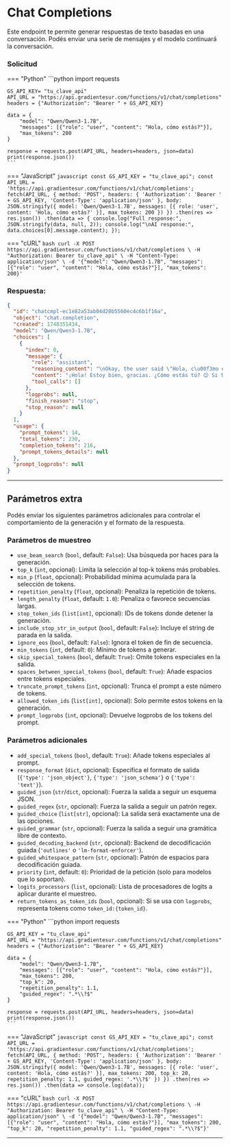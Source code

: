 # Chat Completions

Este endpoint te permite generar respuestas de texto basadas en una conversación. Podés enviar una serie de mensajes y el modelo continuará la conversación.

### Solicitud

=== "Python"
    ```python
    import requests

    GS_API_KEY= "tu_clave_api"
    API_URL = "https://api.gradientesur.com/functions/v1/chat/completions"
    headers = {"Authorization": "Bearer " + GS_API_KEY}

    data = {
        "model": "Qwen/Qwen3-1.7B",
        "messages": [{"role": "user", "content": "Hola, cómo estás?"}],
        "max_tokens": 200
    }

    response = requests.post(API_URL, headers=headers, json=data)
    print(response.json())
    ```

=== "JavaScript"
    ```javascript
    const GS_API_KEY = "tu_clave_api";
    const API_URL = 'https://api.gradientesur.com/functions/v1/chat/completions';
    fetch(API_URL, {
        method: 'POST',
        headers: {
            'Authorization': 'Bearer ' + GS_API_KEY,
            'Content-Type': 'application/json'
        },
        body: JSON.stringify({
            model: 'Qwen/Qwen3-1.7B',
            messages: [{ role: 'user', content: 'Hola, cómo estás?' }],
            max_tokens: 200
        })
    })
    .then(res => res.json())
    .then(data => {
        console.log("Full response:", JSON.stringify(data, null, 2));
        console.log("\nAI response:", data.choices[0].message.content);
    });
    ```

=== "cURL"
    ```bash
    curl -X POST https://api.gradientesur.com/functions/v1/chat/completions \
      -H "Authorization: Bearer tu_clave_api" \
      -H "Content-Type: application/json" \
      -d '{"model": "Qwen/Qwen3-1.7B", "messages": [{"role": "user", "content": "Hola, cómo estás?"}], "max_tokens": 200}'
    ```

### Respuesta:

```json
{
  "id": "chatcmpl-ec1e82a53ab04d20b5560ec4c6b1f16a",
  "object": "chat.completion",
  "created": 1748351434,
  "model": "Qwen/Qwen3-1.7B",
  "choices": [
    {
      "index": 0,
      "message": {
        "role": "assistant",
        "reasoning_content": "\nOkay, the user said \"Hola, c\u00f3mo est\u00e1s?\" which is Spanish for \"Hello, how are you?\" I need to respond in a friendly and helpful way.\n\nFirst, I should acknowledge their greeting. Maybe say \"\u00a1Hola!\" to keep the conversation friendly. Then, I should mention that I'm doing well, but I should also invite them to ask questions. That way, they feel comfortable asking for help if needed.\n\nI should make sure the response is in Spanish, as the user started with Spanish. Let me check the grammar and flow. \"\u00a1Hola! Estoy bien, gracias. \u00bfC\u00f3mo est\u00e1s t\u00fa?\" That sounds good. Then add an emoji to keep it friendly. Maybe end with a question to encourage them to ask anything. \n\nI should also consider if there's any cultural nuance I need to be aware of. Since it's a simple greeting, probably not much, but it's good to keep the tone warm and approachable. Alright,",
        "content": "¡Hola! Estoy bien, gracias. ¿Cómo estás tú? 😊 Si tienes alguna pregunta o necesitas ayuda, ¡no dudes en decírmelo!",
        "tool_calls": []
      },
      "logprobs": null,
      "finish_reason": "stop",
      "stop_reason": null
    }
  ],
  "usage": {
    "prompt_tokens": 14,
    "total_tokens": 230,
    "completion_tokens": 216,
    "prompt_tokens_details": null
  },
  "prompt_logprobs": null
}
```

---

## Parámetros extra

Podés enviar los siguientes parámetros adicionales para controlar el comportamiento de la generación y el formato de la respuesta.

### Parámetros de muestreo

- `use_beam_search` (`bool`, default: `False`): Usa búsqueda por haces para la generación.
- `top_k` (`int`, opcional): Limita la selección al top-k tokens más probables.
- `min_p` (`float`, opcional): Probabilidad mínima acumulada para la selección de tokens.
- `repetition_penalty` (`float`, opcional): Penaliza la repetición de tokens.
- `length_penalty` (`float`, default: `1.0`): Penaliza o favorece secuencias largas.
- `stop_token_ids` (`list[int]`, opcional): IDs de tokens donde detener la generación.
- `include_stop_str_in_output` (`bool`, default: `False`): Incluye el string de parada en la salida.
- `ignore_eos` (`bool`, default: `False`): Ignora el token de fin de secuencia.
- `min_tokens` (`int`, default: `0`): Mínimo de tokens a generar.
- `skip_special_tokens` (`bool`, default: `True`): Omite tokens especiales en la salida.
- `spaces_between_special_tokens` (`bool`, default: `True`): Añade espacios entre tokens especiales.
- `truncate_prompt_tokens` (`int`, opcional): Trunca el prompt a este número de tokens.
- `allowed_token_ids` (`list[int]`, opcional): Solo permite estos tokens en la generación.
- `prompt_logprobs` (`int`, opcional): Devuelve logprobs de los tokens del prompt.

### Parámetros adicionales

- `add_special_tokens` (`bool`, default: `True`): Añade tokens especiales al prompt.
- `response_format` (`dict`, opcional): Especifica el formato de salida (`{'type': 'json_object'}`, `{'type': 'json_schema'}` o `{'type': 'text'}`).
- `guided_json` (`str`/`dict`, opcional): Fuerza la salida a seguir un esquema JSON.
- `guided_regex` (`str`, opcional): Fuerza la salida a seguir un patrón regex.
- `guided_choice` (`list[str]`, opcional): La salida será exactamente una de las opciones.
- `guided_grammar` (`str`, opcional): Fuerza la salida a seguir una gramática libre de contexto.
- `guided_decoding_backend` (`str`, opcional): Backend de decodificación guiada (`'outlines'` o `'lm-format-enforcer'`).
- `guided_whitespace_pattern` (`str`, opcional): Patrón de espacios para decodificación guiada.
- `priority` (`int`, default: `0`): Prioridad de la petición (solo para modelos que lo soportan).
- `logits_processors` (`list`, opcional): Lista de procesadores de logits a aplicar durante el muestreo.
- `return_tokens_as_token_ids` (`bool`, opcional): Si se usa con `logprobs`, representa tokens como `token_id:{token_id}`.

=== "Python"
    ```python
    import requests

    GS_API_KEY = "tu_clave_api"
    API_URL = "https://api.gradientesur.com/functions/v1/chat/completions"
    headers = {"Authorization": "Bearer " + GS_API_KEY}

    data = {
        "model": "Qwen/Qwen3-1.7B",
        "messages": [{"role": "user", "content": "Hola, cómo estás?"}],
        "max_tokens": 200,
        "top_k": 20,
        "repetition_penalty": 1.1,
        "guided_regex": ".*\\?$"
    }

    response = requests.post(API_URL, headers=headers, json=data)
    print(response.json())
    ```

=== "JavaScript"
    ```javascript
    const GS_API_KEY = "tu_clave_api";
    const API_URL = 'https://api.gradientesur.com/functions/v1/chat/completions';
    fetch(API_URL, {
        method: 'POST',
        headers: {
            'Authorization': 'Bearer ' + GS_API_KEY,
            'Content-Type': 'application/json'
        },
        body: JSON.stringify({
            model: 'Qwen/Qwen3-1.7B',
            messages: [{ role: 'user', content: 'Hola, cómo estás?' }],
            max_tokens: 200,
            top_k: 20,
            repetition_penalty: 1.1,
            guided_regex: '.*\\?$'
        })
    })
    .then(res => res.json())
    .then(data => console.log(data));
    ```

=== "cURL"
    ```bash
    curl -X POST https://api.gradientesur.com/functions/v1/chat/completions \
      -H "Authorization: Bearer tu_clave_api" \
      -H "Content-Type: application/json" \
      -d '{"model": "Qwen/Qwen3-1.7B", "messages": [{"role": "user", "content": "Hola, cómo estás?"}], "max_tokens": 200, "top_k": 20, "repetition_penalty": 1.1, "guided_regex": ".*\\?$"}'
    ```

---